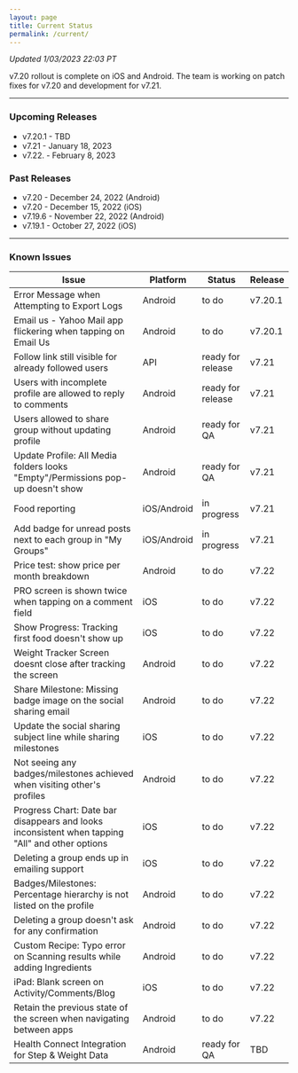 ```yaml
---
layout: page
title: Current Status
permalink: /current/
---
```


_Updated 1/03/2023 22:03 PT_

v7.20 rollout is complete on iOS and Android. The team is working on patch fixes for v7.20 and development for v7.21.

***

### Upcoming Releases
- v7.20.1 - TBD
- v7.21   - January 18, 2023
- v7.22.  - February 8, 2023
 
### Past Releases
- v7.20   - December 24, 2022 (Android)
- v7.20   - December 15, 2022 (iOS)
- v7.19.6 - November 22, 2022 (Android)
- v7.19.1 - October 27, 2022 (iOS)


***

### Known Issues

|Issue                          |Platform   | Status    | Release           |
| ---                           | ---       | ---       | ---               |
|Error Message when Attempting to Export Logs |Android|to do| v7.20.1|
|Email us - Yahoo Mail app flickering when tapping on Email Us |Android|to do| v7.20.1|
|Follow link still visible for already followed users |API|ready for release| v7.21|
|Users with incomplete profile are allowed to reply to comments |Android|ready for release| v7.21|
|Users allowed to share group without updating profile |Android|ready for QA| v7.21|
|Update Profile: All Media folders looks "Empty"/Permissions pop-up doesn't show |Android|ready for QA| v7.21|
|Food reporting|iOS/Android |in progress| v7.21|
|Add badge for unread posts next to each group in "My Groups" |iOS/Android|in progress| v7.21|
|Price test: show price per month breakdown|Android |to do| v7.22|
|PRO screen is shown twice when tapping on a comment field |iOS|to do| v7.22|
|Show Progress: Tracking first food doesn't show up |iOS|to do| v7.22|
|Weight Tracker Screen doesnt close after tracking the screen |Android|to do| v7.22|
|Share Milestone: Missing badge image on the social sharing email |Android|to do| v7.22|
|Update the social sharing subject line while sharing milestones |iOS|to do| v7.22|
|Not seeing any badges/milestones achieved when visiting other's profiles |Android|to do| v7.22|
|Progress Chart: Date bar disappears and looks inconsistent when tapping "All" and other options |iOS|to do| v7.22|
|Deleting a group ends up in emailing support |iOS|to do| v7.22|
|Badges/Milestones: Percentage hierarchy is not listed on the profile |Android|to do| v7.22|
|Deleting a group doesn't ask for any confirmation|Android|to do| v7.22|
|Custom Recipe: Typo error on Scanning results while adding Ingredients |Android|to do| v7.22|
|iPad: Blank screen on Activity/Comments/Blog |iOS|to do| v7.22|
|Retain the previous state of the screen when navigating between apps |Android|to do| v7.22|
|Health Connect Integration for Step & Weight Data |Android|ready for QA| TBD|
